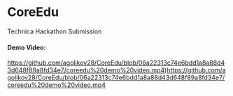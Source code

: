 # CoreEdu
Technica Hackathon Submission
#### Demo Video:

https://github.com/agolikov28/CoreEdu/blob/06a22313c74e6bdd1a8a88d43d648f89a8fd34e7/coreedu%20demo%20video.mp4)https://github.com/agolikov28/CoreEdu/blob/06a22313c74e6bdd1a8a88d43d648f89a8fd34e7/coreedu%20demo%20video.mp4
